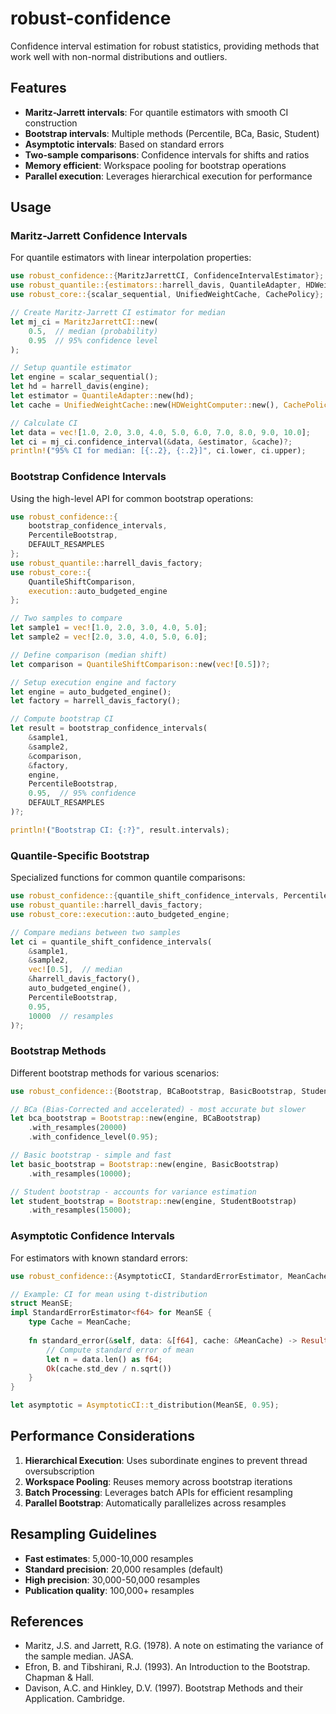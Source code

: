 # robust-confidence

Confidence interval estimation for robust statistics, providing methods that work well with non-normal distributions and outliers.

## Features

- **Maritz-Jarrett intervals**: For quantile estimators with smooth CI construction
- **Bootstrap intervals**: Multiple methods (Percentile, BCa, Basic, Student)
- **Asymptotic intervals**: Based on standard errors
- **Two-sample comparisons**: Confidence intervals for shifts and ratios
- **Memory efficient**: Workspace pooling for bootstrap operations
- **Parallel execution**: Leverages hierarchical execution for performance

## Usage

### Maritz-Jarrett Confidence Intervals

For quantile estimators with linear interpolation properties:

```rust
use robust_confidence::{MaritzJarrettCI, ConfidenceIntervalEstimator};
use robust_quantile::{estimators::harrell_davis, QuantileAdapter, HDWeightComputer};
use robust_core::{scalar_sequential, UnifiedWeightCache, CachePolicy};

// Create Maritz-Jarrett CI estimator for median
let mj_ci = MaritzJarrettCI::new(
    0.5,  // median (probability)
    0.95  // 95% confidence level
);

// Setup quantile estimator
let engine = scalar_sequential();
let hd = harrell_davis(engine);
let estimator = QuantileAdapter::new(hd);
let cache = UnifiedWeightCache::new(HDWeightComputer::new(), CachePolicy::NoCache);

// Calculate CI
let data = vec![1.0, 2.0, 3.0, 4.0, 5.0, 6.0, 7.0, 8.0, 9.0, 10.0];
let ci = mj_ci.confidence_interval(&data, &estimator, &cache)?;
println!("95% CI for median: [{:.2}, {:.2}]", ci.lower, ci.upper);
```

### Bootstrap Confidence Intervals

Using the high-level API for common bootstrap operations:

```rust
use robust_confidence::{
    bootstrap_confidence_intervals, 
    PercentileBootstrap,
    DEFAULT_RESAMPLES
};
use robust_quantile::harrell_davis_factory;
use robust_core::{
    QuantileShiftComparison, 
    execution::auto_budgeted_engine
};

// Two samples to compare
let sample1 = vec![1.0, 2.0, 3.0, 4.0, 5.0];
let sample2 = vec![2.0, 3.0, 4.0, 5.0, 6.0];

// Define comparison (median shift)
let comparison = QuantileShiftComparison::new(vec![0.5])?;

// Setup execution engine and factory
let engine = auto_budgeted_engine();
let factory = harrell_davis_factory();

// Compute bootstrap CI
let result = bootstrap_confidence_intervals(
    &sample1,
    &sample2,
    &comparison,
    &factory,
    engine,
    PercentileBootstrap,
    0.95,  // 95% confidence
    DEFAULT_RESAMPLES
)?;

println!("Bootstrap CI: {:?}", result.intervals);
```

### Quantile-Specific Bootstrap

Specialized functions for common quantile comparisons:

```rust
use robust_confidence::{quantile_shift_confidence_intervals, PercentileBootstrap};
use robust_quantile::harrell_davis_factory;
use robust_core::execution::auto_budgeted_engine;

// Compare medians between two samples
let ci = quantile_shift_confidence_intervals(
    &sample1,
    &sample2,
    vec![0.5],  // median
    &harrell_davis_factory(),
    auto_budgeted_engine(),
    PercentileBootstrap,
    0.95,
    10000  // resamples
)?;
```

### Bootstrap Methods

Different bootstrap methods for various scenarios:

```rust
use robust_confidence::{Bootstrap, BCaBootstrap, BasicBootstrap, StudentBootstrap};

// BCa (Bias-Corrected and accelerated) - most accurate but slower
let bca_bootstrap = Bootstrap::new(engine, BCaBootstrap)
    .with_resamples(20000)
    .with_confidence_level(0.95);

// Basic bootstrap - simple and fast
let basic_bootstrap = Bootstrap::new(engine, BasicBootstrap)
    .with_resamples(10000);

// Student bootstrap - accounts for variance estimation
let student_bootstrap = Bootstrap::new(engine, StudentBootstrap)
    .with_resamples(15000);
```

### Asymptotic Confidence Intervals

For estimators with known standard errors:

```rust
use robust_confidence::{AsymptoticCI, StandardErrorEstimator, MeanCache};

// Example: CI for mean using t-distribution
struct MeanSE;
impl StandardErrorEstimator<f64> for MeanSE {
    type Cache = MeanCache;
    
    fn standard_error(&self, data: &[f64], cache: &MeanCache) -> Result<f64> {
        // Compute standard error of mean
        let n = data.len() as f64;
        Ok(cache.std_dev / n.sqrt())
    }
}

let asymptotic = AsymptoticCI::t_distribution(MeanSE, 0.95);
```

## Performance Considerations

1. **Hierarchical Execution**: Uses subordinate engines to prevent thread oversubscription
2. **Workspace Pooling**: Reuses memory across bootstrap iterations
3. **Batch Processing**: Leverages batch APIs for efficient resampling
4. **Parallel Bootstrap**: Automatically parallelizes across resamples

## Resampling Guidelines

- **Fast estimates**: 5,000-10,000 resamples
- **Standard precision**: 20,000 resamples (default)
- **High precision**: 30,000-50,000 resamples
- **Publication quality**: 100,000+ resamples

## References

- Maritz, J.S. and Jarrett, R.G. (1978). A note on estimating the variance of the sample median. JASA.
- Efron, B. and Tibshirani, R.J. (1993). An Introduction to the Bootstrap. Chapman & Hall.
- Davison, A.C. and Hinkley, D.V. (1997). Bootstrap Methods and their Application. Cambridge.